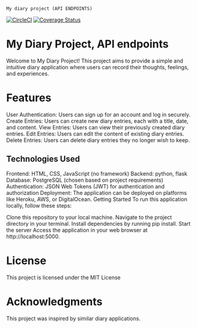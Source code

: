     My diary project (API ENDPOINTS)
[![CircleCI](https://dl.circleci.com/status-badge/img/circleci/3WDH8NqBWqqcfhediMABwD/7604d3a9-e056-4aba-b688-41eadd483819/tree/main.svg?style=svg&circle-token=CCIPRJ_KcSEMznZ38G7aY3HN41vT_5390d1e96a0b759451f6a408c6b7bd9e14f43f40)](https://dl.circleci.com/status-badge/redirect/circleci/3WDH8NqBWqqcfhediMABwD/7604d3a9-e056-4aba-b688-41eadd483819/tree/main)
[![Coverage Status](https://coveralls.io/repos/github/kabuiya/myDiaryEndpoints/badge.svg)](https://coveralls.io/github/kabuiya/myDiaryEndpoints)

# My Diary Project, API endpoints
Welcome to My Diary Project! This project aims to provide a simple and intuitive diary application where users can record their thoughts, feelings, and experiences.

# Features
User Authentication: Users can sign up for an account and log in securely.
Create Entries: Users can create new diary entries, each with a title, date, and content.
View Entries: Users can view their previously created diary entries.
Edit Entries: Users can edit the content of existing diary entries.
Delete Entries: Users can delete diary entries they no longer wish to keep.
## Technologies Used
Frontend: HTML, CSS, JavaScript (no framework)
Backend: python, flask
Database: PostgreSQL (chosen based on project requirements)
Authentication: JSON Web Tokens (JWT) for authentication and authorization
Deployment: The application can be deployed on platforms like Heroku, AWS, or DigitalOcean.
Getting Started
To run this application locally, follow these steps:

Clone this repository to your local machine.
Navigate to the project directory in your terminal.
Install dependencies by running pip install.
Start the server 
Access the application in your web browser at http://localhost:5000.


# License
This project is licensed under the MIT License 

# Acknowledgments
This project was inspired by similar diary applications.


